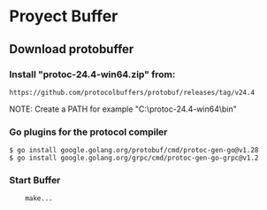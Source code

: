 # Proyect Buffer

## Download protobuffer

### Install "protoc-24.4-win64.zip" from:

```
https://github.com/protocolbuffers/protobuf/releases/tag/v24.4
```

NOTE: Create a PATH for example "C:\protoc-24.4-win64\bin"

### Go plugins for the protocol compiler

```
$ go install google.golang.org/protobuf/cmd/protoc-gen-go@v1.28
$ go install google.golang.org/grpc/cmd/protoc-gen-go-grpc@v1.2
```

### Start Buffer

```
    make...
```